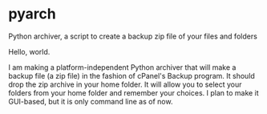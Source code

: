 # pyarch
Python archiver, a script to create a backup zip file of your files and folders

Hello, world.

I am making a platform-independent Python archiver that will make a backup file (a zip file) in the fashion of cPanel's Backup program. It should drop the zip archive in your home folder. It will allow you to select your folders from your home folder and remember your choices. I plan to make it GUI-based, but it is only command line as of now.
